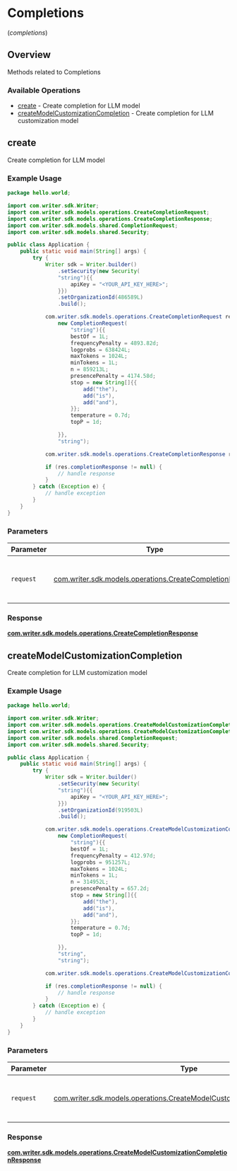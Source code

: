 # Completions
(*completions*)

## Overview

Methods related to Completions

### Available Operations

* [create](#create) - Create completion for LLM model
* [createModelCustomizationCompletion](#createmodelcustomizationcompletion) - Create completion for LLM customization model

## create

Create completion for LLM model

### Example Usage

```java
package hello.world;

import com.writer.sdk.Writer;
import com.writer.sdk.models.operations.CreateCompletionRequest;
import com.writer.sdk.models.operations.CreateCompletionResponse;
import com.writer.sdk.models.shared.CompletionRequest;
import com.writer.sdk.models.shared.Security;

public class Application {
    public static void main(String[] args) {
        try {
            Writer sdk = Writer.builder()
                .setSecurity(new Security(
                "string"){{
                    apiKey = "<YOUR_API_KEY_HERE>";
                }})
                .setOrganizationId(486589L)
                .build();

            com.writer.sdk.models.operations.CreateCompletionRequest req = new CreateCompletionRequest(
                new CompletionRequest(
                    "string"){{
                    bestOf = 1L;
                    frequencyPenalty = 4893.82d;
                    logprobs = 638424L;
                    maxTokens = 1024L;
                    minTokens = 1L;
                    n = 859213L;
                    presencePenalty = 4174.58d;
                    stop = new String[]{{
                        add("the"),
                        add("is"),
                        add("and"),
                    }};
                    temperature = 0.7d;
                    topP = 1d;

                }},
                "string");

            com.writer.sdk.models.operations.CreateCompletionResponse res = sdk.completions.create(req);

            if (res.completionResponse != null) {
                // handle response
            }
        } catch (Exception e) {
            // handle exception
        }
    }
}
```

### Parameters

| Parameter                                                                                                      | Type                                                                                                           | Required                                                                                                       | Description                                                                                                    |
| -------------------------------------------------------------------------------------------------------------- | -------------------------------------------------------------------------------------------------------------- | -------------------------------------------------------------------------------------------------------------- | -------------------------------------------------------------------------------------------------------------- |
| `request`                                                                                                      | [com.writer.sdk.models.operations.CreateCompletionRequest](../../models/operations/CreateCompletionRequest.md) | :heavy_check_mark:                                                                                             | The request object to use for the request.                                                                     |


### Response

**[com.writer.sdk.models.operations.CreateCompletionResponse](../../models/operations/CreateCompletionResponse.md)**


## createModelCustomizationCompletion

Create completion for LLM customization model

### Example Usage

```java
package hello.world;

import com.writer.sdk.Writer;
import com.writer.sdk.models.operations.CreateModelCustomizationCompletionRequest;
import com.writer.sdk.models.operations.CreateModelCustomizationCompletionResponse;
import com.writer.sdk.models.shared.CompletionRequest;
import com.writer.sdk.models.shared.Security;

public class Application {
    public static void main(String[] args) {
        try {
            Writer sdk = Writer.builder()
                .setSecurity(new Security(
                "string"){{
                    apiKey = "<YOUR_API_KEY_HERE>";
                }})
                .setOrganizationId(919503L)
                .build();

            com.writer.sdk.models.operations.CreateModelCustomizationCompletionRequest req = new CreateModelCustomizationCompletionRequest(
                new CompletionRequest(
                    "string"){{
                    bestOf = 1L;
                    frequencyPenalty = 412.97d;
                    logprobs = 951257L;
                    maxTokens = 1024L;
                    minTokens = 1L;
                    n = 314952L;
                    presencePenalty = 657.2d;
                    stop = new String[]{{
                        add("the"),
                        add("is"),
                        add("and"),
                    }};
                    temperature = 0.7d;
                    topP = 1d;

                }},
                "string",
                "string");

            com.writer.sdk.models.operations.CreateModelCustomizationCompletionResponse res = sdk.completions.createModelCustomizationCompletion(req);

            if (res.completionResponse != null) {
                // handle response
            }
        } catch (Exception e) {
            // handle exception
        }
    }
}
```

### Parameters

| Parameter                                                                                                                                          | Type                                                                                                                                               | Required                                                                                                                                           | Description                                                                                                                                        |
| -------------------------------------------------------------------------------------------------------------------------------------------------- | -------------------------------------------------------------------------------------------------------------------------------------------------- | -------------------------------------------------------------------------------------------------------------------------------------------------- | -------------------------------------------------------------------------------------------------------------------------------------------------- |
| `request`                                                                                                                                          | [com.writer.sdk.models.operations.CreateModelCustomizationCompletionRequest](../../models/operations/CreateModelCustomizationCompletionRequest.md) | :heavy_check_mark:                                                                                                                                 | The request object to use for the request.                                                                                                         |


### Response

**[com.writer.sdk.models.operations.CreateModelCustomizationCompletionResponse](../../models/operations/CreateModelCustomizationCompletionResponse.md)**

